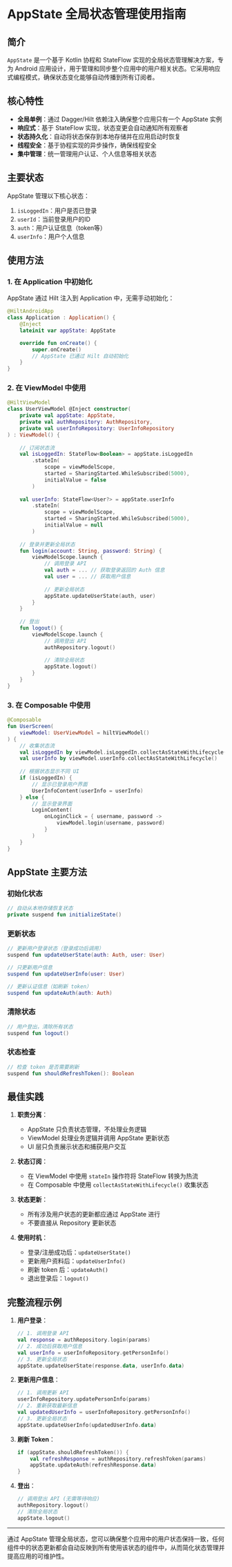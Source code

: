 # AppState 全局状态管理使用指南

## 简介

`AppState` 是一个基于 Kotlin 协程和 StateFlow 实现的全局状态管理解决方案，专为 Android 应用设计，用于管理和同步整个应用中的用户相关状态。它采用响应式编程模式，确保状态变化能够自动传播到所有订阅者。

## 核心特性

- **全局单例**：通过 Dagger/Hilt 依赖注入确保整个应用只有一个 AppState 实例
- **响应式**：基于 StateFlow 实现，状态变更会自动通知所有观察者
- **状态持久化**：自动将状态保存到本地存储并在应用启动时恢复
- **线程安全**：基于协程实现的异步操作，确保线程安全
- **集中管理**：统一管理用户认证、个人信息等相关状态

## 主要状态

AppState 管理以下核心状态：

1. `isLoggedIn`：用户是否已登录
2. `userId`：当前登录用户的ID
3. `auth`：用户认证信息（token等）
4. `userInfo`：用户个人信息

## 使用方法

### 1. 在 Application 中初始化

AppState 通过 Hilt 注入到 Application 中，无需手动初始化：

```kotlin
@HiltAndroidApp
class Application : Application() {
    @Inject
    lateinit var appState: AppState

    override fun onCreate() {
        super.onCreate()
        // AppState 已通过 Hilt 自动初始化
    }
}
```

### 2. 在 ViewModel 中使用

```kotlin
@HiltViewModel
class UserViewModel @Inject constructor(
    private val appState: AppState,
    private val authRepository: AuthRepository,
    private val userInfoRepository: UserInfoRepository
) : ViewModel() {
    
    // 订阅状态流
    val isLoggedIn: StateFlow<Boolean> = appState.isLoggedIn
        .stateIn(
            scope = viewModelScope,
            started = SharingStarted.WhileSubscribed(5000),
            initialValue = false
        )
    
    val userInfo: StateFlow<User?> = appState.userInfo
        .stateIn(
            scope = viewModelScope,
            started = SharingStarted.WhileSubscribed(5000),
            initialValue = null
        )
    
    // 登录并更新全局状态
    fun login(account: String, password: String) {
        viewModelScope.launch {
            // 调用登录 API
            val auth = ... // 获取登录返回的 Auth 信息
            val user = ... // 获取用户信息
            
            // 更新全局状态
            appState.updateUserState(auth, user)
        }
    }
    
    // 登出
    fun logout() {
        viewModelScope.launch {
            // 调用登出 API
            authRepository.logout()
            
            // 清除全局状态
            appState.logout()
        }
    }
}
```

### 3. 在 Composable 中使用

```kotlin
@Composable
fun UserScreen(
    viewModel: UserViewModel = hiltViewModel()
) {
    // 收集状态流
    val isLoggedIn by viewModel.isLoggedIn.collectAsStateWithLifecycle()
    val userInfo by viewModel.userInfo.collectAsStateWithLifecycle()
    
    // 根据状态显示不同 UI
    if (isLoggedIn) {
        // 显示已登录用户界面
        UserInfoContent(userInfo = userInfo)
    } else {
        // 显示登录界面
        LoginContent(
            onLoginClick = { username, password ->
                viewModel.login(username, password)
            }
        )
    }
}
```

## AppState 主要方法

### 初始化状态

```kotlin
// 自动从本地存储恢复状态
private suspend fun initializeState()
```

### 更新状态

```kotlin
// 更新用户登录状态（登录成功后调用）
suspend fun updateUserState(auth: Auth, user: User)

// 只更新用户信息
suspend fun updateUserInfo(user: User)

// 更新认证信息（如刷新 token）
suspend fun updateAuth(auth: Auth)
```

### 清除状态

```kotlin
// 用户登出，清除所有状态
suspend fun logout()
```

### 状态检查

```kotlin
// 检查 token 是否需要刷新
suspend fun shouldRefreshToken(): Boolean
```

## 最佳实践

1. **职责分离**：
   - AppState 只负责状态管理，不处理业务逻辑
   - ViewModel 处理业务逻辑并调用 AppState 更新状态
   - UI 层只负责展示状态和捕获用户交互

2. **状态订阅**：
   - 在 ViewModel 中使用 `stateIn` 操作符将 StateFlow 转换为热流
   - 在 Composable 中使用 `collectAsStateWithLifecycle()` 收集状态

3. **状态更新**：
   - 所有涉及用户状态的更新都应通过 AppState 进行
   - 不要直接从 Repository 更新状态

4. **使用时机**：
   - 登录/注册成功后：`updateUserState()`
   - 更新用户资料后：`updateUserInfo()`
   - 刷新 token 后：`updateAuth()`
   - 退出登录后：`logout()`

## 完整流程示例

1. **用户登录**：
   ```kotlin
   // 1. 调用登录 API
   val response = authRepository.login(params)
   // 2. 成功后获取用户信息
   val userInfo = userInfoRepository.getPersonInfo()
   // 3. 更新全局状态
   appState.updateUserState(response.data, userInfo.data)
   ```

2. **更新用户信息**：
   ```kotlin
   // 1. 调用更新 API
   userInfoRepository.updatePersonInfo(params)
   // 2. 重新获取最新信息
   val updatedUserInfo = userInfoRepository.getPersonInfo()
   // 3. 更新全局状态
   appState.updateUserInfo(updatedUserInfo.data)
   ```

3. **刷新 Token**：
   ```kotlin
   if (appState.shouldRefreshToken()) {
       val refreshResponse = authRepository.refreshToken(params)
       appState.updateAuth(refreshResponse.data)
   }
   ```

4. **登出**：
   ```kotlin
   // 调用登出 API (无需等待响应)
   authRepository.logout()
   // 清除全局状态
   appState.logout()
   ```

---

通过 AppState 管理全局状态，您可以确保整个应用中的用户状态保持一致，任何组件中的状态更新都会自动反映到所有使用该状态的组件中，从而简化状态管理并提高应用的可维护性。 